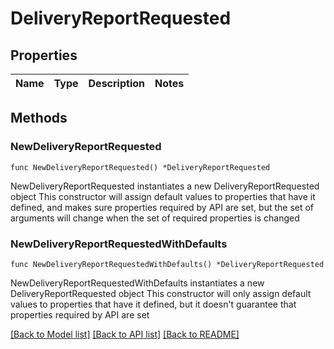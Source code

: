 # DeliveryReportRequested

## Properties

Name | Type | Description | Notes
------------ | ------------- | ------------- | -------------

## Methods

### NewDeliveryReportRequested

`func NewDeliveryReportRequested() *DeliveryReportRequested`

NewDeliveryReportRequested instantiates a new DeliveryReportRequested object
This constructor will assign default values to properties that have it defined,
and makes sure properties required by API are set, but the set of arguments
will change when the set of required properties is changed

### NewDeliveryReportRequestedWithDefaults

`func NewDeliveryReportRequestedWithDefaults() *DeliveryReportRequested`

NewDeliveryReportRequestedWithDefaults instantiates a new DeliveryReportRequested object
This constructor will only assign default values to properties that have it defined,
but it doesn't guarantee that properties required by API are set


[[Back to Model list]](../README.md#documentation-for-models) [[Back to API list]](../README.md#documentation-for-api-endpoints) [[Back to README]](../README.md)


